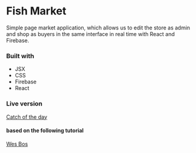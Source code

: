 # Fish Market
Simple page market application, which allows us to edit the store as admin and shop as buyers in the same interface in real time with React and Firebase.

### Built with
 - JSX
 - CSS
 - Firebase
 - React

### Live version
[Catch of the day](https://react.sipoarmark.com)
#### based on the following tutorial
[Wes Bos](https://reactforbeginners.com)
